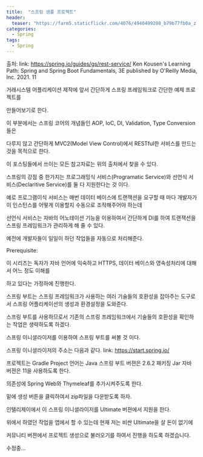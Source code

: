 ```yaml
---
title:  "스프링 샘플 프로젝트"
header:
  teaser: "https://farm5.staticflickr.com/4076/4940499208_b79b77fb0a_z.jpg"
categories: 
  - Spring
tags:
  - Spring
---
```

  
   출처: link: https://spring.io/guides/gs/rest-service/
        Ken Kousen's Learning Path: Spring and Spring Boot Fundamentals, 3E 
        published by O'Reilly Media, Inc. 2021. 11
   
   거래시스템 어플리케이션 제작에 앞서 간단하게 스프링 프레임워크로 간단한 예제 프로젝트를 
   
 만들어보기로 한다.
 
   이 부분에서는 스프링 코어의 개념들인 AOP, IoC, DI, Validation, Type Conversion들은
   
 다루지 않고 간단하게 MVC2(Model View Control)에서 RESTful한 서비스를 만드는 것을 목적으로 한다.
 
  이 포스팅들에서 쓰이는 모든 참고자료는 위의 출처에서 찾을 수 있다.

  스프링의 강점 중 한가지는 프로그래밍식 서비스(Programatic Service)와 선언식 서비스(Declaritive Service)를 둘 다 지원한다는 것 이다.
  
예로 프로그램이식 서비스는 매번 데이터 베이스에 트랜잭션을 요구할 때 마다 개발자가 이 인스턴스를 어떻게 이용할지 수동으로 조작해주어야 하는데

선언식 서비스는 자바의 어노테이션 기능을 이용하여서 간단하게 DI를 하여 트랜잭션을 스프링 프레임워크가 관리하게 해 줄 수 있다.

예전에 개발자들이 일일이 하던 작업들을 자동으로 처리해준다.


Prerequisite:

  이 시리즈는 독자가 자바 언어에 익숙하고 HTTPS, 데이터 베이스와 영속성처리에 대해서 어느 정도 이해를
  
하고 있다는 가정하에 진행한다.

  스프링 부트는 스프링 프레임워크가 사용하는 여러 기술들의 호환성을 잡아주는 도구로서 스프링 어플리케이션의 생성과 환경설정을 도와준다.
  
스프링 부트를 사용하므로서 기존의 스프링 프레임워크에서 기술들의 호환성을 확인하는 작업은 생략하도록 하겠다.

  스프링 이니셜라이저를 이용하여 스프링 부트를 써볼 것 이다.
  
스프링 이니셜라이저의 주소는 다음과 같다. link: https://start.spring.io/

 프로젝트는 Gradle Project 언어는 Java 스프링 부트 버젼은 2.6.2 패키징 Jar 자바 버젼은 11을 사용하도록 한다.
 
의존성에 Spring Web와 Thymeleaf를 추가시켜주도록 한다.

밑에 생성 버튼을 클릭하여서 zip파일을 다운받도록 하자.

  인텔리제이에서 이 스프링 이니셜라이저를 Ultimate 버젼에서 지원을 한다.
  
위에서 하였던 작업을 앱에서 할 수 있는데 현재 저는 비싼 Ultimate을 살 돈이 없기에

커뮤니티 버젼에서 프로젝트 생성으로 불러오기를 하여서 진행을 하도록 하겠습니다.

수정중...
  
  
  

   
  
[^posts]: Footnote test.

